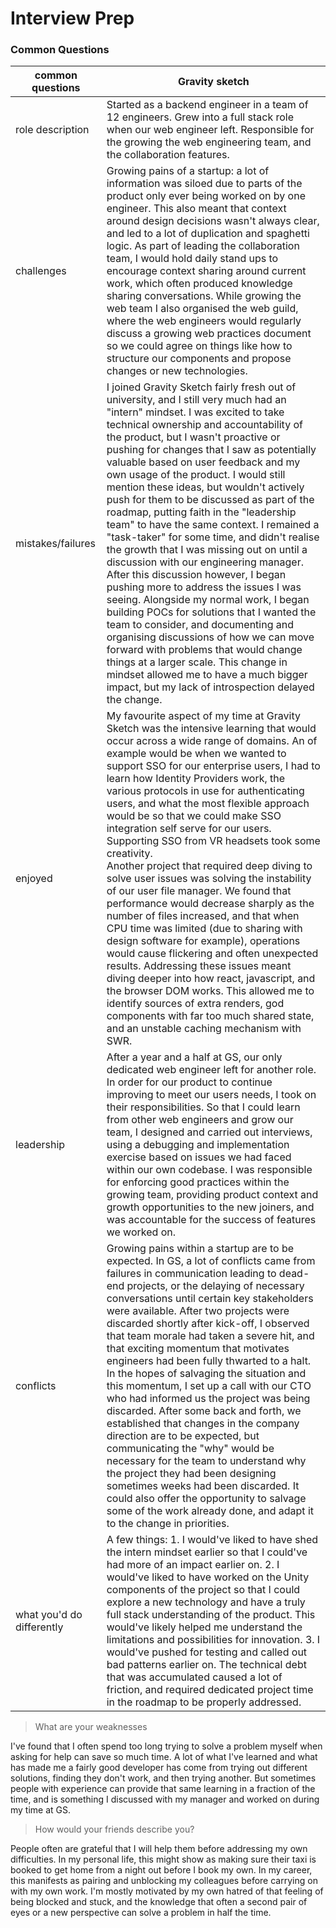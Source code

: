 # Interview Prep

### Common Questions

| common questions          | Gravity sketch                                                                                                                                                                                                                                                                                                                                                                                                                                                                                                                                                                                                                                                                                                                                                                                                                                                                                                                                                                                                                                                                                            | 
|---------------------------|-----------------------------------------------------------------------------------------------------------------------------------------------------------------------------------------------------------------------------------------------------------------------------------------------------------------------------------------------------------------------------------------------------------------------------------------------------------------------------------------------------------------------------------------------------------------------------------------------------------------------------------------------------------------------------------------------------------------------------------------------------------------------------------------------------------------------------------------------------------------------------------------------------------------------------------------------------------------------------------------------------------------------------------------------------------------------------------------------------------|
| role description          | Started as a backend engineer in a team of 12 engineers. Grew into a full stack role when our web engineer left. Responsible for the growing the web engineering team, and the collaboration features.                                                                                                                                                                                                                                                                                                                                                                                                                                                                                                                                                                                                                                                                                                                                                                                                                                                                                                    | 
| challenges                | Growing pains of a startup: a lot of information was siloed due to parts of the product only ever being worked on by one engineer. This also meant that context around design decisions wasn't always clear, and led to a lot of duplication and spaghetti logic. As part of leading the collaboration team, I would hold daily stand ups to encourage context sharing around current work, which often produced knowledge sharing conversations. While growing the web team I also organised the web guild, where the web engineers would regularly discuss a growing web practices document so we could agree on things like how to structure our components and propose changes or new technologies.                                                                                                                                                                                                                                                                                                                                                                                                   | 
| mistakes/failures         | I joined Gravity Sketch fairly fresh out of university, and I still very much had an "intern" mindset. I was excited to take technical ownership and accountability of the product, but I wasn't proactive or pushing for changes that I saw as potentially valuable based on user feedback and my own usage of the product. I would still mention these ideas, but wouldn't actively push for them to be discussed as part of the roadmap, putting faith in the "leadership team" to have the same context. I remained a "task-taker" for some time, and didn't realise the growth that I was missing out on until a discussion with our engineering manager. After this discussion however, I began pushing more to address the issues I was seeing. Alongside my normal work, I began building POCs for solutions that I wanted the team to consider, and documenting and organising discussions of how we can move forward with problems that would change things at a larger scale. This change in mindset allowed me to have a much bigger impact, but my lack of introspection delayed the change. | 
| enjoyed                   | My favourite aspect of my time at Gravity Sketch was the intensive learning that would occur across a wide range of domains. An of example would be when we wanted to support SSO for our enterprise users, I had to learn how Identity Providers work, the various protocols in use for authenticating users, and what the most flexible approach would be so that we could make SSO integration self serve for our users. Supporting SSO from VR headsets took some creativity. <br/> Another project that required deep diving to solve user issues was solving the instability of our user file manager. We found that performance would decrease sharply as the number of files increased, and that when CPU time was limited (due to sharing with design software for example), operations would cause flickering and often unexpected results. Addressing these issues meant diving deeper into how react, javascript, and the browser DOM works. This allowed me to identify sources of extra renders, god components with far too much shared state, and an unstable caching mechanism with SWR. | 
| leadership                | After a year and a half at GS, our only dedicated web engineer left for another role. In order for our product to continue improving to meet our users needs, I took on their responsibilities. So that I could learn from other web engineers and grow our team, I designed and carried out interviews, using a debugging and implementation exercise based on issues we had faced within our own codebase. I was responsible for enforcing good practices within the growing team, providing product context and growth opportunities to the new joiners, and was accountable for the success of features we worked on.                                                                                                                                                                                                                                                                                                                                                                                                                                                                                 | 
| conflicts                 | Growing pains within a startup are to be expected. In GS, a lot of conflicts came from failures in communication leading to dead-end projects, or the delaying of necessary conversations until certain key stakeholders were available. After two projects were discarded shortly after kick-off, I observed that team morale had taken a severe hit, and that exciting momentum that motivates engineers had been fully thwarted to a halt. In the hopes of salvaging the situation and this momentum, I set up a call with our CTO who had informed us the project was being discarded. After some back and forth, we established that changes in the company direction are to be expected, but communicating the "why" would be necessary for the team to understand why the project they had been designing sometimes weeks had been discarded. It could also offer the opportunity to salvage some of the work already done, and adapt it to the change in priorities.                                                                                                                              | 
| what you'd do differently | A few things: 1. I would've liked to have shed the intern mindset earlier so that I could've had more of an impact earlier on. 2. I would've liked to have worked on the Unity components of the project so that I could explore a new technology and have a truly full stack understanding of the product. This would've likely helped me understand the limitations and possibilities for innovation. 3. I would've pushed for testing and called out bad patterns earlier on. The technical debt that was accumulated caused a lot of friction, and required dedicated project time in the roadmap to be properly addressed.                                                                                                                                                                                                                                                                                                                                                                                                                                                                           | 

> What are your weaknesses

I've found that I often spend too long trying to solve a problem myself when asking for help can save so much time. A
lot of what I've learned and what has made me a fairly good developer has come from trying out different solutions,
finding they don't work, and then trying another. But sometimes people with experience can provide that same learning in
a fraction of the time, and is something I discussed with my manager and worked on during my time at GS.

> How would your friends describe you?

People often are grateful that I will help them before addressing my own difficulties. 
In my personal life, this might show as making sure their taxi is booked to get home from a night out before I book my own. 
In my career, this manifests as pairing and unblocking my colleagues before carrying on with my own work. 
I'm mostly motivated by my own hatred of that feeling of being blocked and stuck, and the knowledge that often a second pair of eyes or a new perspective can solve a problem in half the time.

